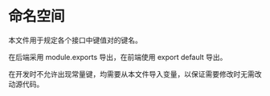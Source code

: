 # 命名空间

本文件用于规定各个接口中键值对的键名。

在后端采用 module.exports 导出，在前端使用 export default 导出。

在开发时不允许出现常量键，均需要从本文件导入变量，以保证需要修改时无需改动源代码。
